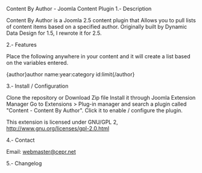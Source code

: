 Content By Author - Joomla Content Plugin
1.- Description

Content By Author is a Joomla 2.5 content plugin that Allows you to pull lists of content items based on a specified author. Originally built by Dynamic Data Design for 1.5, I rewrote it for 2.5.


2.- Features

Place the following anywhere in your content and it will create a list based on the variables entered.

{author}author name:year:category id:limit{/author}

3.- Install / Configuration

Clone the repository or Download Zip file
Install it through Joomla Extension Manager
Go to Extensions > Plug-in manager and search a plugin called "Content - Content By Author". Click it to enable / configure the plugin.

This extension is licensed under GNU/GPL 2, http://www.gnu.org/licenses/gpl-2.0.html

4.- Contact

Email: webmaster@cepr.net

5.- Changelog

